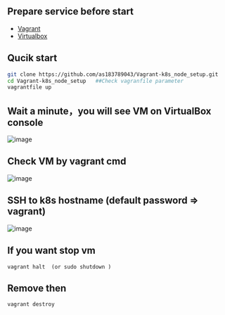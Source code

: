 ## Prepare service before start
- [Vagrant](https://developer.hashicorp.com/vagrant/downloads)
- [Virtualbox](https://www.virtualbox.org/)




##  Qucik start  

```bash
git clone https://github.com/as183789043/Vagrant-k8s_node_setup.git
cd Vagrant-k8s_node_setup   ##Check vagranfile parameter
vagrantfile up
```

## Wait a minute，you will see VM  on VirtualBox console
![image](https://github.com/as183789043/Vagrant-k8s_node_setup/assets/56618553/50898bdd-bcb6-44d2-804d-e0609fd79aef)


##  Check VM by vagrant cmd
![image](https://github.com/as183789043/Vagrant-k8s_node_setup/assets/56618553/fcd3c8f5-861f-4d08-972e-91684a0a6019)


## SSH to k8s hostname (default password => vagrant)
![image](https://github.com/as183789043/Vagrant-k8s_node_setup/assets/56618553/81eb9e02-67bc-40b4-84c7-816ff067fc19)

## If you want stop vm
```
vagrant halt  (or sudo shutdown )
```

## Remove then
```
vagrant destroy
```
